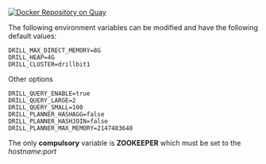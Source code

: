 [![Docker Repository on Quay](https://quay.io/repository/falkonry/apache-drill/status "Docker Repository on Quay")](https://quay.io/repository/falkonry/apache-drill)

The following environment variables can be modified and have the following default values:
```
DRILL_MAX_DIRECT_MEMORY=8G
DRILL_HEAP=4G  
DRILL_CLUSTER=drillbit1
```

Other options
```
DRILL_QUERY_ENABLE=true
DRILL_QUERY_LARGE=2
DRILL_QUERY_SMALL=100
DRILL_PLANNER_HASHAGG=false
DRILL_PLANNER_HASHJOIN=false
DRILL_PLANNER_MAX_MEMORY=2147483648
```
The only **compulsory** variable is **ZOOKEEPER** which must be set to the *hostname:port*
